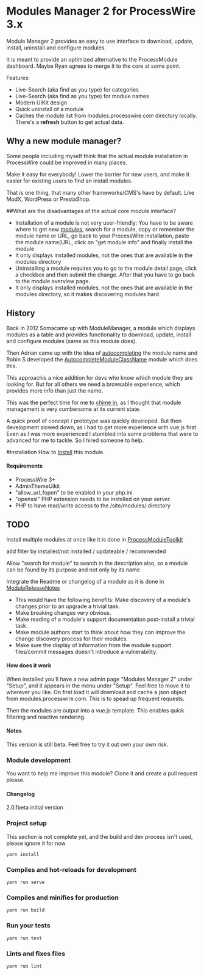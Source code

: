 # Modules Manager 2 for ProcessWire 3.x

Module Manager 2 provides an easy to use interface to download, update, install, uninstall and configure modules.

It is meant to provide an optimized alternative to the ProcessModule dashboard. Maybe Ryan agrees to merge it to the core at some point.

Features:

* Live-Search (aka find as you type) for categories
* Live-Search (aka find as you type) for module names
* Modern UIKit design
* Quick uninstall of a module
* Caches the module list from modules.processwire.com directory locally.
There's a **refresh** button to get actual data.

## Why a new module manager?
Some people including myself think that the actual module installation in ProcessWire could be improved in many places.

Make it easy for everybody!
Lower the barrier for new users, and make it easier for existing users to find an install modules. 

That is one thing, that many other frameworks/CMS's have by default. Like ModX, WordPress or PrestaShop.

##What are the disadvantages of the actual core module interface?
* Installation of a module is not very user-friendly: You have to be aware where to get new [modules](https://modules.processwire.com), search for a module, copy or remember the module name or URL, go back to your ProcessWire installation, paste the module name(URL, click on "get module info" and finally install the module
* It only displays installed modules, not the ones that are available in the modules directory
* Uninstalling a module requires you to go to the module detail page, click a checkbox and then submit the change. After that you have to go back to the module overview page.
* It only displays installed modules, not the ones that are available in the modules directory, so it makes discovering modules hard

## History
Back in 2012 Somacame up with ModuleManager, a module which displays modules as a table and provides functionality to download, update, install and configure modules (same as this module does).

Then Adrian came up with the idea of [autocompleting](https://processwire.com/talk/topic/20649-revamped-modules-install-interface/) the module name and Robin S developed the [AutocompleteModuleClassName](https://processwire.com/talk/topic/21853-autocomplete-module-class-name/) module which does this.
 
This approach﻿is a nice addition for devs who know which module they are looking for. But for all others we need a browsable experience, which provides more info than just the name.

This was the perfect time for me to [chime in](https://processwire.com/talk/topic/20649-revamped-modules-install-interface/?do=findComment&comment=178827), as I thought that module management is very cumbersome at its current state.

A quick proof of concept / prototype was quickly developed. But then development slowed down, as I had to get more experience with vue.js first.
Even as I was more experienced I stumbled into some problems that were to advanced for me to tackle. So I hired someone to help.

#Installation
How to [Install](http://modules.processwire.com/install-uninstall/) this module.

#### Requirements
- ProcessWire 3+
- AdminThemeUikit
- "allow_url_fopen" to be enabled in your php.ini.
- "openssl" PHP extension needs to be installed on your server.
- PHP to have read/write access to the /site/modules/ directory

## TODO
Install multiple modules at once like it is done in [ProcessModuleToolkit](https://github.com/adrianbj/ProcessModuleToolkit)

add filter by installed/﻿not installed / updateable / recommended

Allow "search for module" to search in the description also, so a module can be found by its purpose and not only by its name

Integrate the Readme or changelog of a module as it is done in [ModuleReleaseNotes](https://processwire.com/talk/topic/17767-module-release-notes/)
* This would have the following benefits: Make﻿ discovery of a module's changes﻿ prior to an upgrade a trivial ﻿task.
* Make breaking changes very obvious.
* Make reading of a module's support documentation post-install a trivial task.
* Make module authors start to think about how they can improve the change discovery process for their modules.
* Make sure the display of information from the module support files/﻿commit messages doesn't introduce a vulnerability﻿.

#### How does it work

When installed you'll have a new admin page "Modules Manager 2" under "Setup", and it appears in the menu under "Setup". Feel free to move it to wherever you like. On first load it will download and cache a json object from modules.processwire.com.
This is to spead up frequent requests.

Then the modules are output into a vue.js template. This enables quick filtering and reactive rendering.

#### Notes

This version is still beta. Feel free to try it out own your own risk. 

### Module development

You want to help me improve this module? Clone it and create a pull request please.

#### Changelog

2.0.1beta initial version


### Project setup
This section is not complete yet, and the build and dev process isn't used, please ignore it for now
```
yarn install
```

### Compiles and hot-reloads for development
```
yarn run serve
```

### Compiles and minifies for production
```
yarn run build
```

### Run your tests
```
yarn run test
```

### Lints and fixes files
```
yarn run lint
```

